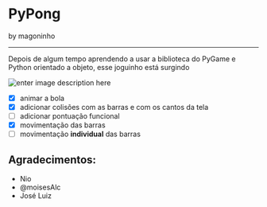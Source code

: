 ﻿# PyPong

by magoninho

-----
Depois de algum tempo  aprendendo a usar a biblioteca do PyGame e Python orientado a objeto, esse joguinho está surgindo


![enter image description here](https://media.discordapp.net/attachments/253216409386090517/729379355184332900/unknown.png?width=664&height=389)

 - [x] animar a bola
 - [x] adicionar colisões com as barras e com os cantos da tela
 - [ ] adicionar pontuação funcional
 - [x] movimentação das barras 
 - [ ] movimentação **individual** das barras

## Agradecimentos:
- Nio
- @moisesAlc
- José Luiz

